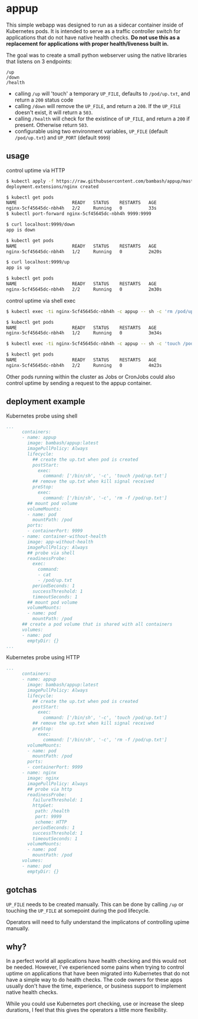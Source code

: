 # appup
This simple webapp was designed to run as a sidecar container inside of Kubernetes pods. It is intended to serve as a traffic controller switch for applications that do not have native health checks. __Do not use this as a replacement for applications with proper health/liveness built in.__

The goal was to create a small python webserver using the native libraries that listens on 3 endpoints:
```
/up
/down
/health
```

- calling `/up` will 'touch' a temporary `UP_FILE`, defaults to `/pod/up.txt`, and return a `200` status code
- calling `/down` will remove the `UP_FILE`, and return a `200`. If the `UP_FILE` doesn't exist, it will return a `503`.
- calling `/health` will check for the existince of `UP_FILE`, and return a `200` if present. Otherwise return `503`.
- configurable using two environment variables, `UP_FILE` (default `/pod/up.txt`) and `UP_PORT` (default `9999`)

## usage
control uptime via HTTP
```bash
$ kubectl apply -f https://raw.githubusercontent.com/bambash/appup/master/examples/with-http-check.yml
deployment.extensions/nginx created

$ kubectl get pods
NAME                     READY   STATUS    RESTARTS   AGE
nginx-5cf45645dc-nbh4h   2/2     Running   0          33s
$ kubectl port-forward nginx-5cf45645dc-nbh4h 9999:9999

$ curl localhost:9999/down
app is down

$ kubectl get pods
NAME                     READY   STATUS    RESTARTS   AGE
nginx-5cf45645dc-nbh4h   1/2     Running   0          2m20s

$ curl localhost:9999/up
app is up

$ kubectl get pods
NAME                     READY   STATUS    RESTARTS   AGE
nginx-5cf45645dc-nbh4h   2/2     Running   0          2m30s
```
control uptime via shell exec
```bash
$ kubectl exec -ti nginx-5cf45645dc-nbh4h -c appup -- sh -c 'rm /pod/up.txt'

$ kubectl get pods
NAME                     READY   STATUS    RESTARTS   AGE
nginx-5cf45645dc-nbh4h   1/2     Running   0          3m34s

$ kubectl exec -ti nginx-5cf45645dc-nbh4h -c appup -- sh -c 'touch /pod/up.txt'

$ kubectl get pods
NAME                     READY   STATUS    RESTARTS   AGE
nginx-5cf45645dc-nbh4h   2/2     Running   0          4m23s
```

Other pods running within the cluster as Jobs or CronJobs could also control uptime by sending a request to the appup container.

## deployment example
Kubernetes probe using shell
```YAML
...
      containers:
      - name: appup
        image: bambash/appup:latest
        imagePullPolicy: Always
        lifecycle:
          ## create the up.txt when pod is created
          postStart:
            exec:
              command: ['/bin/sh', '-c', 'touch /pod/up.txt']
          ## remove the up.txt when kill signal received
          preStop:
            exec:
              command: ['/bin/sh', '-c', 'rm -f /pod/up.txt']
        ## mount pod volume
        volumeMounts:
        - name: pod
          mountPath: /pod
        ports:
        - containerPort: 9999
      - name: container-without-health
        image: app-without-health
        imagePullPolicy: Always
        ## probe via shell
        readinessProbe:
          exec:
            command:
            - cat
            - /pod/up.txt
          periodSeconds: 1
          successThreshold: 1
          timeoutSeconds: 1
        ## mount pod volume
        volumeMounts:
        - name: pod
          mountPath: /pod
      ## create a pod volume that is shared with all containers
      volumes:
      - name: pod
        emptyDir: {}
...
```

Kubernetes probe using HTTP
```YAML
...
      containers:
      - name: appup
        image: bambash/appup:latest
        imagePullPolicy: Always
        lifecycle:
          ## create the up.txt when pod is created
          postStart:
            exec:
              command: ['/bin/sh', '-c', 'touch /pod/up.txt']
          ## remove the up.txt when kill signal received
          preStop:
            exec:
              command: ['/bin/sh', '-c', 'rm -f /pod/up.txt']
        volumeMounts:
        - name: pod
          mountPath: /pod
        ports:
        - containerPort: 9999
      - name: nginx
        image: nginx
        imagePullPolicy: Always
        ## probe via http
        readinessProbe:
          failureThreshold: 1
          httpGet:
           path: /health
           port: 9999
           scheme: HTTP
          periodSeconds: 1
          successThreshold: 1
          timeoutSeconds: 1
        volumeMounts:
        - name: pod
          mountPath: /pod
      volumes:
      - name: pod
        emptyDir: {}
```

## gotchas

`UP_FILE` needs to be created manually. This can be done by calling `/up` or touching the `UP_FILE` at somepoint during the pod lifecycle. 

Operators will need to fully understand the implicatons of controlling  upime manually.

## why?
In a perfect world all applications have health checking and this would not be needed. However, I've experienced some pains when trying to control uptime on applications that have been migrated into Kubernetes that do not have a simple way to do health checks. The code owners for these apps usually don't have the time, experience, or business support to implement native health checks.

While you could use Kubernetes port checking, use  or increase the sleep durations, I feel that this gives the operators a little more flexibility.

